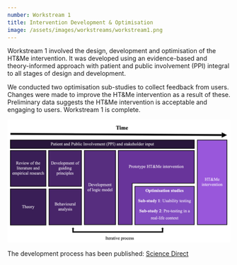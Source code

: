 ```yaml
---
number: Workstream 1
title: Intervention Development & Optimisation
image: /assets/images/workstreams/workstream1.png
---
```


Workstream 1 involved the design, development and optimisation of the HT&Me intervention. It was developed using an evidence-based and theory-informed approach with patient and public involvement (PPI) integral to all stages of design and development.

We conducted two optimisation sub-studies to collect feedback from users. Changes were made to improve the HT&Me intervention as a result of these. Preliminary data suggests the HT&Me intervention is acceptable and engaging to users. Workstream 1 is complete.

![PPIDiagram](/assets/images/PPIDiagram.png)

The development process has been published: [Science Direct](https://www.sciencedirect.com/science/article/pii/S0960977623005039)
